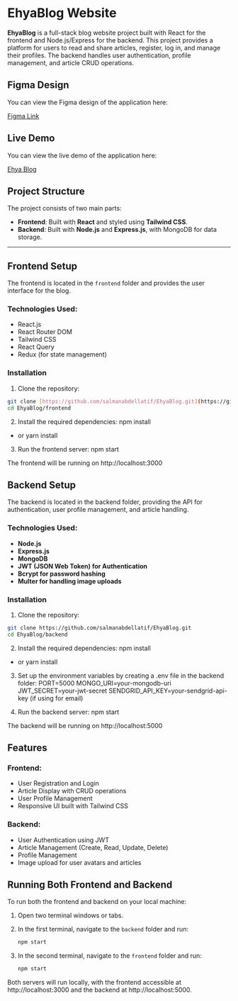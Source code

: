 # **EhyaBlog Website**

**EhyaBlog** is a full-stack blog website project built with React for the frontend and Node.js/Express for the backend. This project provides a platform for users to read and share articles, register, log in, and manage their profiles. The backend handles user authentication, profile management, and article CRUD operations.


## Figma Design

You can view the Figma design of the application here:

[Figma Link](https://www.figma.com/design/omEnaqbUfdKtQH2WmKqJ4z/blog-design?node-id=0-1&p=f&t=wUyAu85LbGzamEHl-0)


## Live Demo

You can view the live demo of the application here:

[Ehya Blog](https://ehya-blog-client.vercel.app/)


## **Project Structure**

The project consists of two main parts:

*   **Frontend**: Built with **React** and styled using **Tailwind CSS**.
*   **Backend**: Built with **Node.js** and **Express.js**, with MongoDB for data storage.

---

## **Frontend Setup**

The frontend is located in the `frontend` folder and provides the user interface for the blog.

### **Technologies Used**:

* React.js
* React Router DOM
* Tailwind CSS
* React Query
* Redux (for state management)

### **Installation**

1. Clone the repository:

```bash
git clone [https://github.com/salmanabdellatif/EhyaBlog.git](https://github.com/salmanabdellatif/EhyaBlog.git)
cd EhyaBlog/frontend
```

2. Install the required dependencies:
npm install
- or
yarn install


3. Run the frontend server:
npm start

The frontend will be running on http://localhost:3000


## **Backend Setup**

The backend is located in the backend folder, providing the API for authentication, user profile management, and article handling.

### **Technologies Used**:
- **Node.js**
- **Express.js**
- **MongoDB**
- **JWT (JSON Web Token) for Authentication**
- **Bcrypt for password hashing**
- **Multer for handling image uploads**

### **Installation**

1. Clone the repository:

```bash
git clone https://github.com/salmanabdellatif/EhyaBlog.git
cd EhyaBlog/backend
```

2. Install the required dependencies:
npm install
- or
yarn install


3. Set up the environment variables by creating a .env file in the backend folder:
PORT=5000
MONGO_URI=your-mongodb-uri
JWT_SECRET=your-jwt-secret
SENDGRID_API_KEY=your-sendgrid-api-key (if using for email)


4. Run the backend server:
npm start

The backend will be running on http://localhost:5000


## Features

### Frontend:

*   User Registration and Login
*   Article Display with CRUD operations
*   User Profile Management
*   Responsive UI built with Tailwind CSS

### Backend:

*   User Authentication using JWT
*   Article Management (Create, Read, Update, Delete)
*   Profile Management
*   Image upload for user avatars and articles


## Running Both Frontend and Backend

To run both the frontend and backend on your local machine:

1.  Open two terminal windows or tabs.
2.  In the first terminal, navigate to the `backend` folder and run:

    ```bash
    npm start
    ```

3.  In the second terminal, navigate to the `frontend` folder and run:

    ```bash
    npm start
    ```

Both servers will run locally, with the frontend accessible at http://localhost:3000 and the backend at http://localhost:5000.